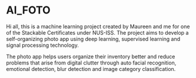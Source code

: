 # AI_FOTO

Hi all, this is a machine learning project created by Maureen and me for one of the Stackable Certificates under NUS-ISS. The project aims to develop a self-organizing photo app using deep learning, supervised learning and signal processing technology. 

The photo app helps users organize their inventory better and reduce problems that arise from digital clutter through auto facial recognition, emotional detection, blur detection and image category classification.

